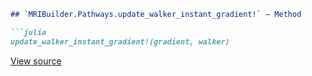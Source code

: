 ```markdown
## `MRIBuilder.Pathways.update_walker_instant_gradient!` — Method

```julia
update_walker_instant_gradient!(gradient, walker)
```

[View source](https://git.fmrib.ox.ac.uk/ndcn0236/MRIBuilder.jl/-/tree/232eca241998cb0f1dcb2b58947141f9987592e9/src/pathways.jl#L480-L482)
```
